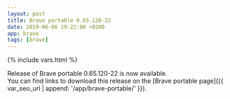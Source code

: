 ```yaml
---
layout: post
title: Brave portable 0.65.120-22
date: 2019-06-06 19:22:00 +0200
app: brave
tags: [brave]
---
```

{% include vars.html %}

Release of Brave portable 0.65.120-22 is now available.<br />
You can find links to download this release on the [Brave portable page]({{ var_seo_url | append: '/app/brave-portable/' }}).